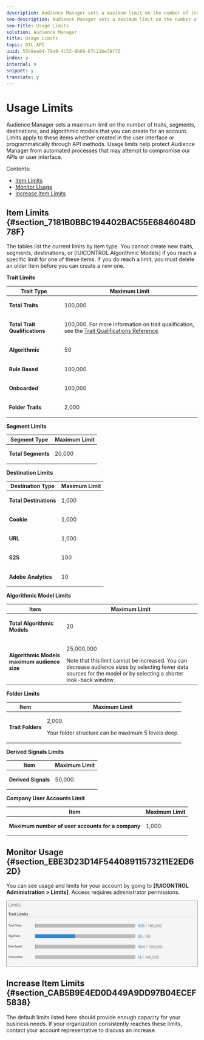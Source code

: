 ```yaml
---
description: Audience Manager sets a maximum limit on the number of traits, segments, destinations, and algorithmic models that you can create for an account. Limits apply to these items whether created in the user interface or programmatically through API methods. Usage limits help protect Audience Manager from automated processes that may attempt to compromise our APIs or user interface.
seo-description: Audience Manager sets a maximum limit on the number of traits, segments, destinations, and algorithmic models that you can create for an account. Limits apply to these items whether created in the user interface or programmatically through API methods. Usage limits help protect Audience Manager from automated processes that may attempt to compromise our APIs or user interface.
seo-title: Usage Limits
solution: Audience Manager
title: Usage Limits
topic: DIL API
uuid: 55b8ea84-79a9-4c53-9b68-67c21be38f76
index: y
internal: n
snippet: y
translate: y
---
```


# Usage Limits

Audience Manager sets a maximum limit on the number of traits, segments, destinations, and algorithmic models that you can create for an account. Limits apply to these items whether created in the user interface or programmatically through API methods. Usage limits help protect Audience Manager from automated processes that may attempt to compromise our APIs or user interface.



Contents: 



<ul class="simplelist"> 
 <li> <a href="../../c_features/c_administration/usage-limits.md#section_7181B0BBC194402BAC55E6846048D78F" format="dita" scope="local"> Item Limits </a> </li> 
 <li> <a href="../../c_features/c_administration/usage-limits.md#section_EBE3D23D14F54408911573211E2ED62D" format="dita" scope="local"> Monitor Usage </a> </li> 
 <li> <a href="../../c_features/c_administration/usage-limits.md#section_CAB5B9E4ED0D449A9DD97B04ECEF5838" format="dita" scope="local"> Increase Item Limits </a> </li> 
</ul>



## Item Limits {#section_7181B0BBC194402BAC55E6846048D78F}



The tables list the current limits by item type. You cannot create new traits, segments, destinations, or [!UICONTROL Algorithmic Models] if you reach a specific limit for one of these items. If you do reach a limit, you must delete an older item before you can create a new one. 


**Trait Limits** 




<table id="table_8870FECEDF774EB2BAB225269656EC6A"> 
 <thead> 
  <tr> 
   <th colname="col1" class="entry"> Trait Type </th> 
   <th colname="col2" class="entry"> Maximum Limit </th> 
  </tr> 
 </thead>
 <tbody> 
  <tr> 
   <td colname="col1"> <p> <b>Total Traits</b> </p> </td> 
   <td colname="col2"> <p>100,000 </p> </td> 
  </tr> 
  <tr> 
   <td colname="col1"> <p><b>Total Trait Qualifications</b> </p> </td> 
   <td colname="col2"> <p>100,000. For more information on trait qualification, see the <a href="../../c_features/traits/trait-qualification-reference.md#concept_C27644821296475A84A7522847D92C9D" format="dita" scope="local"> Trait Qualifications Reference</a>. </p> </td> 
  </tr> 
  <tr> 
   <td colname="col1"> <p> <b>Algorithmic</b> </p> </td> 
   <td colname="col2"> <p>50 </p> </td> 
  </tr> 
  <tr> 
   <td colname="col1"> <p> <b>Rule Based</b> </p> </td> 
   <td colname="col2"> <p>100,000 </p> </td> 
  </tr> 
  <tr> 
   <td colname="col1"> <p> <b>Onboarded</b> </p> </td> 
   <td colname="col2"> <p>100,000 </p> </td> 
  </tr> 
  <tr> 
   <td colname="col1"> <p> <b>Folder Traits</b> </p> </td> 
   <td colname="col2"> <p>2,000 </p> </td> 
  </tr> 
 </tbody> 
</table>



**Segment Limits** 




<table id="table_749EC62847C94855B624096F77850115"> 
 <thead> 
  <tr> 
   <th colname="col1" class="entry"> Segment Type </th> 
   <th colname="col2" class="entry"> Maximum Limit </th> 
  </tr> 
 </thead>
 <tbody> 
  <tr> 
   <td colname="col1"> <p> <b>Total Segments</b> </p> </td> 
   <td colname="col2"> <p>20,000 </p> </td> 
  </tr> 
 </tbody> 
</table>



**Destination Limits** 




<table id="table_A1DA42251B04408E900DA36F2F3EE9DA"> 
 <thead> 
  <tr> 
   <th colname="col1" class="entry"> Destination Type </th> 
   <th colname="col2" class="entry"> Maximum Limit </th> 
  </tr> 
 </thead>
 <tbody> 
  <tr> 
   <td colname="col1"> <p> <b>Total Destinations</b> </p> </td> 
   <td colname="col2"> <p>1,000 </p> </td> 
  </tr> 
  <tr> 
   <td colname="col1"> <p> <b>Cookie</b> </p> </td> 
   <td colname="col2"> <p>1,000 </p> </td> 
  </tr> 
  <tr> 
   <td colname="col1"> <p> <b>URL</b> </p> </td> 
   <td colname="col2"> <p>1,000 </p> </td> 
  </tr> 
  <tr> 
   <td colname="col1"> <p> <b>S2S</b> </p> </td> 
   <td colname="col2"> <p>100 </p> </td> 
  </tr> 
  <tr> 
   <td colname="col1"> <p><b>Adobe Analytics</b> </p> </td> 
   <td colname="col2"> <p>10 </p> </td> 
  </tr> 
 </tbody> 
</table>



**Algorithmic Model Limits** 




<table id="table_2FE310C0642444EAB0347EFA4A0B6C68"> 
 <thead> 
  <tr> 
   <th colname="col1" class="entry"> Item </th> 
   <th colname="col2" class="entry"> Maximum Limit </th> 
  </tr> 
 </thead>
 <tbody> 
  <tr> 
   <td colname="col1"> <p> <b>Total Algorithmic Models</b> </p> </td> 
   <td colname="col2"> <p>20 </p> </td> 
  </tr> 
  <tr> 
   <td colname="col1"> <p> <b> Algorithmic Models maximum audience size</b> </p> </td> 
   <td colname="col2"> <p>25,000,000 </p> Note that this limit cannot be increased. You can decrease audience sizes by selecting fewer data sources for the model or by selecting a shorter look-back window. </td> 
  </tr> 
 </tbody> 
</table>



**Folder Limits** 




<table id="table_444C721A9F46474B9891BB8AC50FDD2A"> 
 <thead> 
  <tr> 
   <th colname="col1" class="entry"> Item </th> 
   <th colname="col2" class="entry"> Maximum Limit </th> 
  </tr> 
 </thead>
 <tbody> 
  <tr> 
   <td colname="col1"> <p> <b>Trait Folders</b> </p> </td> 
   <td colname="col2"> <p>2,000. </p> <p>Your folder structure can be maximum 5 levels deep. </p> </td> 
  </tr> 
 </tbody> 
</table>



**Derived Signals Limits** 




<table id="table_CFF910496D984C77AF57702238F30AD5"> 
 <thead> 
  <tr> 
   <th colname="col1" class="entry"> Item </th> 
   <th colname="col2" class="entry"> Maximum Limit </th> 
  </tr> 
 </thead>
 <tbody> 
  <tr> 
   <td colname="col1"> <p> <b>Derived Signals</b> </p> </td> 
   <td colname="col2"> <p>50,000. </p> </td> 
  </tr> 
 </tbody> 
</table>



**Company User Accounts Limit** 




<table id="table_50ECCACCFA2C4F009276A6AEE280AF6C"> 
 <thead> 
  <tr> 
   <th colname="col1" class="entry"> Item </th> 
   <th colname="col2" class="entry"> Maximum Limit </th> 
  </tr> 
 </thead>
 <tbody> 
  <tr> 
   <td colname="col1"> <p> <b>Maximum number of user accounts for a company</b> </p> </td> 
   <td colname="col2"> <p>1,000. </p> </td> 
  </tr> 
 </tbody> 
</table>


## Monitor Usage {#section_EBE3D23D14F54408911573211E2ED62D}



You can see usage and limits for your account by going to **[!UICONTROL Administration > Limits]**. Access requires administrator permissions. 


![](assets/usage_limits.jpg) 

## Increase Item Limits {#section_CAB5B9E4ED0D449A9DD97B04ECEF5838}



The default limits listed here should provide enough capacity for your business needs. If your organization consistently reaches these limits, contact your account representative to discuss an increase. 
